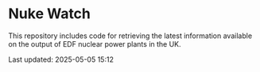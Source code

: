 # Nuke Watch

This repository includes code for retrieving the latest information available on the output of EDF nuclear power plants in the UK.

Last updated: 2025-05-05 15:12